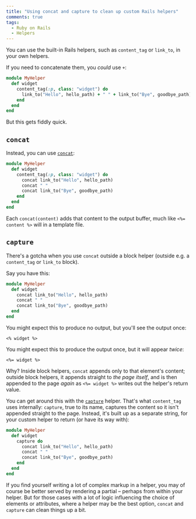 ```yaml
---
title: "Using concat and capture to clean up custom Rails helpers"
comments: true
tags:
  - Ruby on Rails
  - Helpers
---
```


You can use the built-in Rails helpers, such as `content_tag` or `link_to`, in your own helpers.

If you need to concatenate them, you *could* use `+`:

``` ruby
module MyHelper
  def widget
    content_tag(:p, class: "widget") do
      link_to("Hello", hello_path) + " " + link_to("Bye", goodbye_path)
    end
  end
end
```

But this gets fiddly quick.

## `concat`

Instead, you can use [`concat`](http://api.rubyonrails.org/classes/ActionView/Helpers/TextHelper.html#method-i-concat):

``` ruby
module MyHelper
  def widget
    content_tag(:p, class: "widget") do
      concat link_to("Hello", hello_path)
      concat " "
      concat link_to("Bye", goodbye_path)
    end
  end
end
```

Each `concat(content)` adds that content to the output buffer, much like `<%= content %>` will in a template file.

## `capture`

There's a gotcha when you use `concat` outside a block helper (outside e.g. a `content_tag` or `link_to` block).

Say you have this:

``` ruby
module MyHelper
  def widget
    concat link_to("Hello", hello_path)
    concat " "
    concat link_to("Bye", goodbye_path)
  end
end
```

You might expect this to produce no output, but you'll see the output once:

``` erb
<% widget %>
```

You might expect this to produce the output once, but it will appear *twice*:

``` erb
<%= widget %>
```

Why? Inside block helpers, `concat` appends only to that element's content; outside block helpers, it appends straight to *the page itself*, and is then appended to the page *again* as `<%= widget %>` writes out the helper's return value.

You can get around this with the [`capture`](http://api.rubyonrails.org/classes/ActionView/Helpers/CaptureHelper.html) helper. That's what `content_tag` uses internally: `capture`, true to its name, captures the content so it isn't appended straight to the page. Instead, it's built up as a separate string, for your custom helper to return (or have its way with):

``` ruby
module MyHelper
  def widget
    capture do
      concat link_to("Hello", hello_path)
      concat " "
      concat link_to("Bye", goodbye_path)
    end
  end
end
```

If you find yourself writing a lot of complex markup in a helper, you may of course be better served by rendering a partial – perhaps from within your helper. But for those cases with a lot of logic influencing the choice of elements or attributes, where a helper may be the best option, `concat` and `capture` can clean things up a bit.
